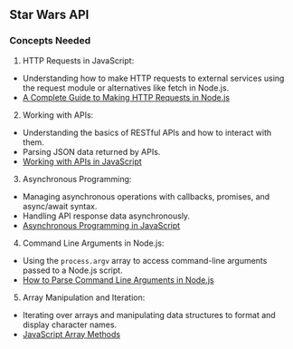 ## Star Wars API

### Concepts Needed
1. HTTP Requests in JavaScript:
- Understanding how to make HTTP requests to external services using the request module or alternatives like fetch in Node.js.
- [A Complete Guide to Making HTTP Requests in Node.js]()
2. Working with APIs:

- Understanding the basics of RESTful APIs and how to interact with them.
- Parsing JSON data returned by APIs.
- [Working with APIs in JavaScript](https://developer.mozilla.org/en-US/docs/Learn/JavaScript/Client-side_web_APIs/Introduction)
3. Asynchronous Programming:

- Managing asynchronous operations with callbacks, promises, and async/await syntax.
- Handling API response data asynchronously.
- [Asynchronous Programming in JavaScript](https://developer.mozilla.org/en-US/docs/Learn/JavaScript/Asynchronous)
4. Command Line Arguments in Node.js:

- Using the `process.argv` array to access command-line arguments passed to a Node.js script.
- [How to Parse Command Line Arguments in Node.js](https://tecadmin.net/how-to-parse-command-line-arguments-in-nodejs/)
5. Array Manipulation and Iteration:

- Iterating over arrays and manipulating data structures to format and display character names.
- [JavaScript Array Methods](https://developer.mozilla.org/en-US/docs/Web/JavaScript/Reference/Global_Objects/Array)
